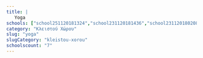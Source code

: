 ```yaml
---
title: |
   Yoga
schools: ["school251120181324","school231120181436","school231120180208","school251120181100","school131120181700","school181120182036","school131120181758"]
category: "Κλειστού Χώρου"
slug: "yoga"
slugCategory: "kleistou-xorou"
schoolscount: "7"
---
```


